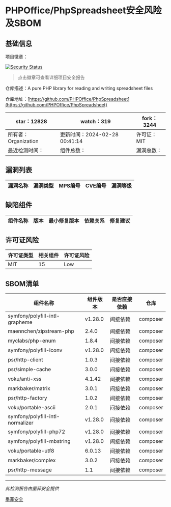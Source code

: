 # PHPOffice/PhpSpreadsheet安全风险及SBOM

## 基础信息

项目徽章：

[![Security Status](https://www.murphysec.com/platform3/v31/badge/1762555187722657792.svg)](https://www.murphysec.com/console/report/1692241076500189184/1762555187722657792)

> 点击徽章可查看详细项目安全报告

仓库描述：A pure PHP library for reading and writing spreadsheet files

仓库地址：[https://github.com/PHPOffice/PhpSpreadsheet](https://github.com/PHPOffice/PhpSpreadsheet)

| star：12828 | watch：319 | fork：3244 |
| ----------- | -------------- | ------------ |
| 所有者：Organization | 更新时间：2024-02-28 00:41:14 | 许可证：MIT |
| 最近检测时间： | 组件总数： | 漏洞总数： |




## 漏洞列表

| 漏洞名称 | 漏洞类型 | MPS编号 | CVE编号 | 漏洞等级 |
| ------- | ------ | ------- | ------ | ----- |





## 缺陷组件

| 组件名称 | 版本 | 最小修复版本 | 依赖关系 | 修复建议 |
| -------- | ---- | ------------ | -------- | -------- |





## 许可证风险

| 许可证类型 | 相关组件 | 许可证风险 |
| ---------- | -------- | ---------- |
|MIT|15|Low|




## SBOM清单

| 组件名称 | 组件版本 | 是否直接依赖 | 仓库 |
| -------- | -------- | ------------ | ---- |
|symfony/polyfill-intl-grapheme|v1.28.0|间接依赖|composer|
|maennchen/zipstream-php|2.4.0|间接依赖|composer|
|myclabs/php-enum|1.8.4|间接依赖|composer|
|symfony/polyfill-iconv|v1.28.0|间接依赖|composer|
|psr/http-client|1.0.3|间接依赖|composer|
|psr/simple-cache|3.0.0|间接依赖|composer|
|voku/anti-xss|4.1.42|间接依赖|composer|
|markbaker/matrix|3.0.1|间接依赖|composer|
|psr/http-factory|1.0.2|间接依赖|composer|
|voku/portable-ascii|2.0.1|间接依赖|composer|
|symfony/polyfill-intl-normalizer|v1.28.0|间接依赖|composer|
|symfony/polyfill-php72|v1.28.0|间接依赖|composer|
|symfony/polyfill-mbstring|v1.28.0|间接依赖|composer|
|voku/portable-utf8|6.0.13|间接依赖|composer|
|markbaker/complex|3.0.2|间接依赖|composer|
|psr/http-message|1.1|间接依赖|composer|


------

*此检测报告由墨菲安全提供*

[墨菲安全](www.murphysec.com)